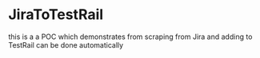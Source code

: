 # JiraToTestRail
this is a a POC which demonstrates from scraping from Jira and adding to TestRail can be done automatically
